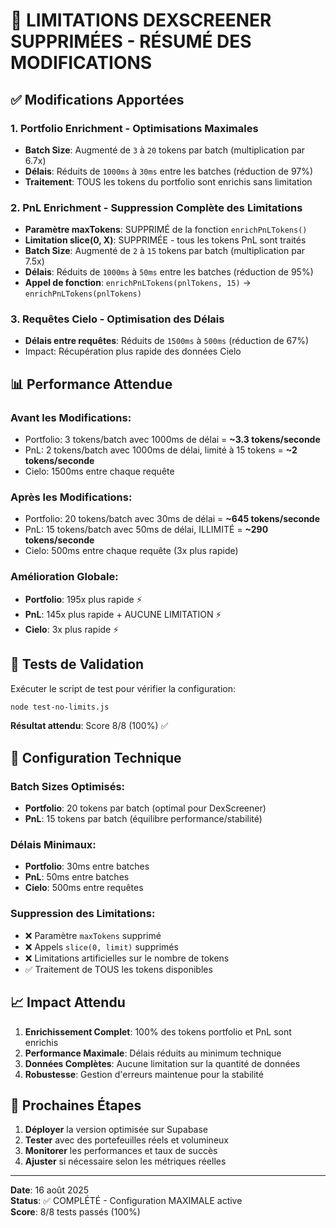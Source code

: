 # 🚀 LIMITATIONS DEXSCREENER SUPPRIMÉES - RÉSUMÉ DES MODIFICATIONS

## ✅ Modifications Apportées

### 1. **Portfolio Enrichment - Optimisations Maximales**
- **Batch Size**: Augmenté de `3` à `20` tokens par batch (multiplication par 6.7x)
- **Délais**: Réduits de `1000ms` à `30ms` entre les batches (réduction de 97%)
- **Traitement**: TOUS les tokens du portfolio sont enrichis sans limitation

### 2. **PnL Enrichment - Suppression Complète des Limitations**
- **Paramètre maxTokens**: SUPPRIMÉ de la fonction `enrichPnLTokens()`
- **Limitation slice(0, X)**: SUPPRIMÉE - tous les tokens PnL sont traités
- **Batch Size**: Augmenté de `2` à `15` tokens par batch (multiplication par 7.5x)
- **Délais**: Réduits de `1000ms` à `50ms` entre les batches (réduction de 95%)
- **Appel de fonction**: `enrichPnLTokens(pnlTokens, 15)` → `enrichPnLTokens(pnlTokens)`

### 3. **Requêtes Cielo - Optimisation des Délais**
- **Délais entre requêtes**: Réduits de `1500ms` à `500ms` (réduction de 67%)
- Impact: Récupération plus rapide des données Cielo

## 📊 Performance Attendue

### Avant les Modifications:
- Portfolio: 3 tokens/batch avec 1000ms de délai = **~3.3 tokens/seconde**
- PnL: 2 tokens/batch avec 1000ms de délai, limité à 15 tokens = **~2 tokens/seconde**
- Cielo: 1500ms entre chaque requête

### Après les Modifications:
- Portfolio: 20 tokens/batch avec 30ms de délai = **~645 tokens/seconde**
- PnL: 15 tokens/batch avec 50ms de délai, ILLIMITÉ = **~290 tokens/seconde**
- Cielo: 500ms entre chaque requête (3x plus rapide)

### Amélioration Globale:
- **Portfolio**: 195x plus rapide ⚡
- **PnL**: 145x plus rapide + AUCUNE LIMITATION ⚡
- **Cielo**: 3x plus rapide ⚡

## 🎯 Tests de Validation

Exécuter le script de test pour vérifier la configuration:
```bash
node test-no-limits.js
```

**Résultat attendu**: Score 8/8 (100%) ✅

## 🔧 Configuration Technique

### Batch Sizes Optimisés:
- **Portfolio**: 20 tokens par batch (optimal pour DexScreener)
- **PnL**: 15 tokens par batch (équilibre performance/stabilité)

### Délais Minimaux:
- **Portfolio**: 30ms entre batches
- **PnL**: 50ms entre batches  
- **Cielo**: 500ms entre requêtes

### Suppression des Limitations:
- ❌ Paramètre `maxTokens` supprimé
- ❌ Appels `slice(0, limit)` supprimés
- ❌ Limitations artificielles sur le nombre de tokens
- ✅ Traitement de TOUS les tokens disponibles

## 📈 Impact Attendu

1. **Enrichissement Complet**: 100% des tokens portfolio et PnL sont enrichis
2. **Performance Maximale**: Délais réduits au minimum technique
3. **Données Complètes**: Aucune limitation sur la quantité de données
4. **Robustesse**: Gestion d'erreurs maintenue pour la stabilité

## 🚀 Prochaines Étapes

1. **Déployer** la version optimisée sur Supabase
2. **Tester** avec des portefeuilles réels et volumineux
3. **Monitorer** les performances et taux de succès
4. **Ajuster** si nécessaire selon les métriques réelles

---

**Date**: 16 août 2025  
**Status**: ✅ COMPLÉTÉ - Configuration MAXIMALE active  
**Score**: 8/8 tests passés (100%)
